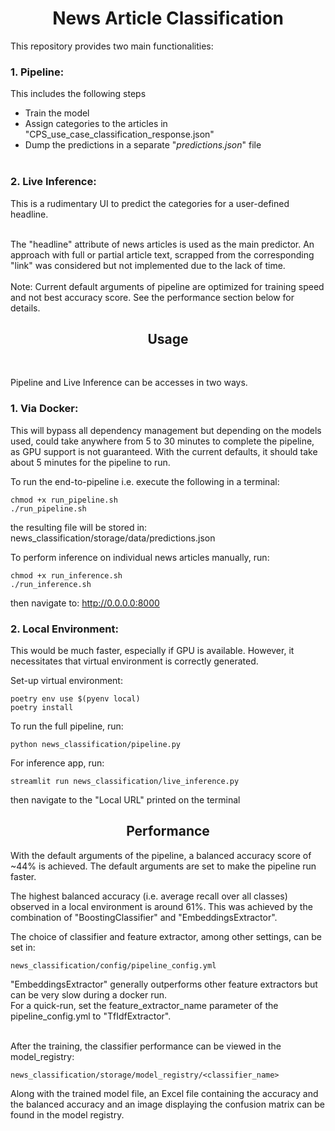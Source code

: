 # <center> News Article Classification


This repository provides two main functionalities:
### 1. Pipeline: 
   This includes the following steps
   - Train the model 
   - Assign categories to the articles in "CPS_use_case_classification_response.json"
   - Dump the predictions in a separate "*predictions.json*" file <br> <br>

### 2. Live Inference: 
This is a rudimentary UI to predict the categories for a user-defined headline.
<br>
<br>

The "headline" attribute of news articles is used as the main predictor. An approach with full or partial article text, scrapped from the corresponding "link" was considered but not implemented due to the lack of time.
<br>
<br>
Note: Current default arguments of pipeline are optimized for training speed and not best accuracy score. See the performance section below for details.

## <center> Usage 
<br>

Pipeline and Live Inference can be accesses in two ways.
### 1. Via Docker:
This will bypass all dependency management but depending on the models used, could take anywhere from 5 to 30 minutes to complete the pipeline, as GPU support is not guaranteed.
With the current defaults, it should take about 5 minutes for the pipeline to run.


To run the end-to-pipeline i.e. execute the following in a terminal:
```
chmod +x run_pipeline.sh
./run_pipeline.sh
```

the resulting file will be stored in: news_classification/storage/data/predictions.json <br>
  
To perform inference on individual news articles manually, run:
```
chmod +x run_inference.sh
./run_inference.sh
```
then navigate to: http://0.0.0.0:8000


### 2. Local Environment:
This  would be much faster, especially if GPU is available. However, it necessitates that virtual environment is correctly generated.

Set-up virtual environment:

  ```
  poetry env use $(pyenv local)
  poetry install
  ```


To run the full pipeline, run:
  ```
  python news_classification/pipeline.py
  ```
For inference app, run:
   ```
   streamlit run news_classification/live_inference.py
   ```
then navigate to the "Local URL" printed on the terminal 


## <center> Performance

With the default arguments of the pipeline, a balanced accuracy score of ~44% is achieved. The default arguments are set to make the pipeline run faster. <br>

The highest balanced accuracy (i.e. average recall over all classes) observed in a local environment is around 61%. This was achieved by the combination of "BoostingClassifier" and "EmbeddingsExtractor". <br>

The choice of classifier and feature extractor, among other settings, can be set in: <br>
  ```
  news_classification/config/pipeline_config.yml
  ```
"EmbeddingsExtractor" generally outperforms other feature extractors but can be very slow during a docker run. <br>
For a quick-run, set the feature_extractor_name parameter of the pipeline_config.yml to "TfIdfExtractor".
<br>
<br>

After the training, the classifier performance can be viewed in the model_registry:
  ```
  news_classification/storage/model_registry/<classifier_name>
  ```
Along with the trained model file, an Excel file containing the accuracy and the balanced accuracy and an image displaying the 
confusion matrix can be found in the model registry.
